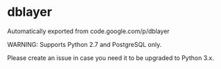 # dblayer
Automatically exported from code.google.com/p/dblayer

WARNING: Supports Python 2.7 and PostgreSQL only.

Please create an issue in case you need it to be upgraded to Python 3.x.
